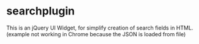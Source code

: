 searchplugin
============

This is an jQuery UI Widget, for simplify creation of search fields in HTML. <br />
(example not working in Chrome because the JSON is loaded from file)